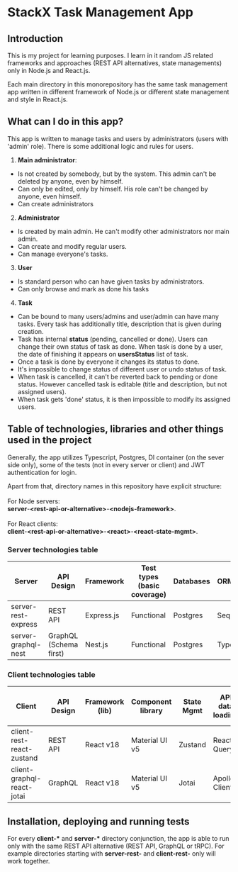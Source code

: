 # StackX Task Management App

## Introduction

This is my project for learning purposes. I learn in it random JS related frameworks and approaches (REST API alternatives, state managements) only in Node.js and React.js.

Each main directory in this monorepository has the same task management app written in different framework of Node.js or different state management and style in React.js.

## What can I do in this app?

This app is written to manage tasks and users by administrators (users with 'admin' role). There is some additional logic and rules for users.

1. **Main administrator**:

- Is not created by somebody, but by the system. This admin can't be deleted by anyone, even by himself.
- Can only be edited, only by himself. His role can't be changed by anyone, even himself.
- Can create administrators

2. **Administrator**

- Is created by main admin. He can't modify other administrators nor main admin.
- Can create and modify regular users.
- Can manage everyone's tasks.

3. **User**

- Is standard person who can have given tasks by administrators.
- Can only browse and mark as done his tasks

4. **Task**

- Can be bound to many users/admins and user/admin can have many tasks. Every task has additionally title, description that is given during creation.
- Task has internal **status** (pending, cancelled or done). Users can change their own status of task as done. When task is done by a user, the date of finishing it appears on **usersStatus** list of task.
- Once a task is done by everyone it changes its status to done.
- It's impossible to change status of different user or undo status of task.
- When task is cancelled, it can't be reverted back to pending or done status. However cancelled task is editable (title and description, but not assigned users).
- When task gets 'done' status, it is then impossible to modify its assigned users.

## Table of technologies, libraries and other things used in the project

Generally, the app utilizes Typescript, Postgres, DI container (on the sever side only), some of the tests (not in every server or client) and JWT authentication for login.

Apart from that, directory names in this repository have explicit structure: <br /><br />For Node servers: <br />**server**-**\<rest-api-or-alternative\>**-**\<nodejs-framework\>**.
<br /><br />For React clients: <br />**client**-**\<rest-api-or-alternative\>**-**\<react\>**-**\<react-state-mgmt\>**.

### Server technologies table

| Server              | API Design             | Framework  | Test types (basic coverage) | Databases | ORM/ODM   | Dependency inj. |
| ------------------- | ---------------------- | ---------- | --------------------------- | --------- | --------- | --------------- |
| server-rest-express | REST API               | Express.js | Functional                  | Postgres  | Sequelize | InverisfyJS     |
| server-graphql-nest | GraphQL (Schema first) | Nest.js    | Functional                  | Postgres  | TypeORM   | (built-in)      |

### Client technologies table

| Client                     | API Design | Framework (lib) | Component library | State Mgmt | API data loading | Forms           | Test types (basic coverage) |
| -------------------------- | ---------- | --------------- | ----------------- | ---------- | ---------------- | --------------- | --------------------------- |
| client-rest-react-zustand  | REST API   | React v18       | Material UI v5    | Zustand    | React Query      | react-hook-form | -                           |
| client-graphql-react-jotai | GraphQL    | React v18       | Material UI v5    | Jotai      | Apollo Client    | react-hook-form | -                           |

## Installation, deploying and running tests

For every **client-\*** and **server-\*** directory conjunction, the app is able to run only with the same REST API alternative (REST API, GraphQL or tRPC). For example directories starting with **server-rest-** and **client-rest-** only will work together.

